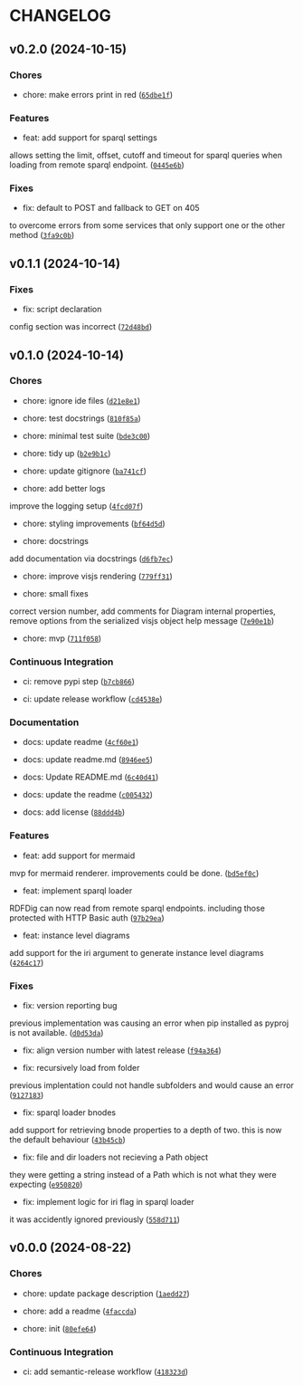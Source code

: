 # CHANGELOG


## v0.2.0 (2024-10-15)

### Chores

* chore: make errors print in red ([`65dbe1f`](https://github.com/Kurrawong/rdfdig/commit/65dbe1fd651c0c728c20125b9a516764584af7b2))

### Features

* feat: add support for sparql settings

allows setting the limit, offset, cutoff and timeout for sparql queries
when loading from remote sparql endpoint. ([`0445e6b`](https://github.com/Kurrawong/rdfdig/commit/0445e6b558a95cd15a27c39d0335db7ff137571d))

### Fixes

* fix: default to POST and fallback to GET on 405

to overcome errors from some services that only support one or the other
method ([`3fa9c0b`](https://github.com/Kurrawong/rdfdig/commit/3fa9c0bf5ea551efbb32a537fa6fbb6d26a9fefc))


## v0.1.1 (2024-10-14)

### Fixes

* fix: script declaration

config section was incorrect ([`72d48bd`](https://github.com/Kurrawong/rdfdig/commit/72d48bda5a84638b861ad81182a62bebf2ae4c32))


## v0.1.0 (2024-10-14)

### Chores

* chore: ignore ide files ([`d21e8e1`](https://github.com/Kurrawong/rdfdig/commit/d21e8e1370fb6872c064b170bb778b7b37ed584c))

* chore: test docstrings ([`810f85a`](https://github.com/Kurrawong/rdfdig/commit/810f85a298b96bdcdc875de1ad5b7265bb2a4f7a))

* chore: minimal test suite ([`bde3c00`](https://github.com/Kurrawong/rdfdig/commit/bde3c00eac16797015361c2ac5e34cfe8dc6ea86))

* chore: tidy up ([`b2e9b1c`](https://github.com/Kurrawong/rdfdig/commit/b2e9b1c0383863837fb6890824cbe3db226d1574))

* chore: update gitignore ([`ba741cf`](https://github.com/Kurrawong/rdfdig/commit/ba741cfa72fd958d257aa2ad9df421eeeaa842d9))

* chore: add better logs

improve the logging setup ([`4fcd07f`](https://github.com/Kurrawong/rdfdig/commit/4fcd07f55181a7517794af9a5e08859ea0b43b3d))

* chore: styling improvements ([`bf64d5d`](https://github.com/Kurrawong/rdfdig/commit/bf64d5d437fc2687c922cc7e9a2ace39a2274923))

* chore: docstrings

add documentation via docstrings ([`d6fb7ec`](https://github.com/Kurrawong/rdfdig/commit/d6fb7ec7a9b649fe2b7e25ab62f5448354752f38))

* chore: improve visjs rendering ([`779ff31`](https://github.com/Kurrawong/rdfdig/commit/779ff315b0de1598dae3be2e80ea8624b1956cd4))

* chore: small fixes

correct version number, add comments for Diagram internal properties,
remove options from the serialized visjs object help message ([`7e90e1b`](https://github.com/Kurrawong/rdfdig/commit/7e90e1be7d98af64a44f63b985c2913dcaff5ada))

* chore: mvp ([`711f058`](https://github.com/Kurrawong/rdfdig/commit/711f058363b4aa3835b5aa8cba84db3620a05e8d))

### Continuous Integration

* ci: remove pypi step ([`b7cb866`](https://github.com/Kurrawong/rdfdig/commit/b7cb86681c88fa90ae26d3e039c465db4cac17c3))

* ci: update release workflow ([`cd4538e`](https://github.com/Kurrawong/rdfdig/commit/cd4538e90ddef79b5b8a0dec966c03cb53504cd7))

### Documentation

* docs: update readme ([`4cf60e1`](https://github.com/Kurrawong/rdfdig/commit/4cf60e1fa2b166ca0925fad4cd389aa14a1e6b8d))

* docs: update readme.md ([`8946ee5`](https://github.com/Kurrawong/rdfdig/commit/8946ee5c14e85144b4e6db1e0b5959a27fe1df7b))

* docs: Update README.md ([`6c40d41`](https://github.com/Kurrawong/rdfdig/commit/6c40d415f3496d793d6f33de341d5c3621f3baf8))

* docs: update the readme ([`c005432`](https://github.com/Kurrawong/rdfdig/commit/c0054322d45415133e05a0d9277b96faf85fb587))

* docs: add license ([`88ddd4b`](https://github.com/Kurrawong/rdfdig/commit/88ddd4b673b588ac7c5d580c08818a3eb69758a4))

### Features

* feat: add support for mermaid

mvp for mermaid renderer. improvements could be done. ([`bd5ef0c`](https://github.com/Kurrawong/rdfdig/commit/bd5ef0c937d6d305028347e8918e140623a9ca67))

* feat: implement sparql loader

RDFDig can now read from remote sparql endpoints. including those
protected with HTTP Basic auth ([`97b29ea`](https://github.com/Kurrawong/rdfdig/commit/97b29eaec016751e8d313fd0b6dc51e32a9c8886))

* feat: instance level diagrams

add support for the iri argument to generate instance level diagrams ([`4264c17`](https://github.com/Kurrawong/rdfdig/commit/4264c1730a73b169509ad5fc05213366c611317f))

### Fixes

* fix: version reporting bug

previous implementation was causing an error when pip installed as
pyproj is not available. ([`d0d53da`](https://github.com/Kurrawong/rdfdig/commit/d0d53da625a14799029e6c940a2e59828306330e))

* fix: align version number with latest release ([`f94a364`](https://github.com/Kurrawong/rdfdig/commit/f94a364b1128ec9222793413de624d3a0774b990))

* fix: recursively load from folder

previous implentation could not handle subfolders and would cause an
error ([`9127183`](https://github.com/Kurrawong/rdfdig/commit/9127183ee3e6107b00fdec3e322fc1da4fe76a54))

* fix: sparql loader bnodes

add support for retrieving bnode properties to a depth of two. this is
now the default behaviour ([`43b45cb`](https://github.com/Kurrawong/rdfdig/commit/43b45cb643f1a95efb0f077cce26d2f43878ca57))

* fix: file and dir loaders not recieving a Path object

they were getting a string instead of a Path which is not what they were
expecting ([`e950820`](https://github.com/Kurrawong/rdfdig/commit/e9508205b1800ecaeba621334239419a5c0a5e25))

* fix: implement logic for iri flag in sparql loader

it was accidently ignored previously ([`558d711`](https://github.com/Kurrawong/rdfdig/commit/558d711c92d6d1c35264139d1d9fa11f23dcb05e))


## v0.0.0 (2024-08-22)

### Chores

* chore: update package description ([`1aedd27`](https://github.com/Kurrawong/rdfdig/commit/1aedd27188b74b413cea7ada6aa4b0405ed65911))

* chore: add a readme ([`4faccda`](https://github.com/Kurrawong/rdfdig/commit/4faccdaf26e730386b02a3bbf90d4f43e1897d50))

* chore: init ([`80efe64`](https://github.com/Kurrawong/rdfdig/commit/80efe64f08f99bab6dadd89c9fa0dc1927629dd4))

### Continuous Integration

* ci: add semantic-release workflow ([`418323d`](https://github.com/Kurrawong/rdfdig/commit/418323dcef6783380a5736b66193faa57b5f468a))
